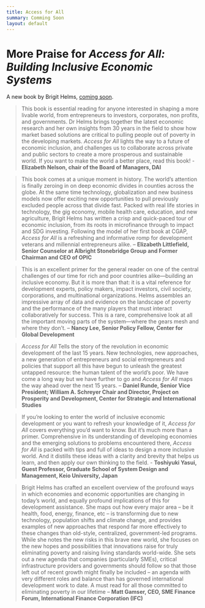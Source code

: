 ```yaml
---
title: Access for All
summary: Comming Soon
layout: default
---
```


# More Praise for _Access for All: Building Inclusive Economic Systems_

<aside> A new book by Brigit Helms, <a href="/access-for-all">coming soon</a>.</aside>

> This book is essential reading for anyone interested in shaping a more livable world, from entrepreneurs to investors, corporates, non profits, and governments.  Dr Helms brings together the latest economic research and her own insights from 30 years in the field to show how market based solutions are critical to pulling people out of poverty in the developing markets.  _Access for All_ lights the way to a future of economic inclusion, and challenges us to collaborate across private and public sectors to create a more prosperous and sustainable world. If you want to make the world a better place, read this book! - **Elizabeth Nelson, chair of the Board of Managers, DAI**

> This book comes at a unique moment in history. The world’s attention is finally zeroing in on deep economic divides in counties across the globe. At the same time technology, globalization and new business models now offer exciting new opportunities to pull previously excluded people across that divide fast. Packed with real life stories in technology, the gig economy, mobile health care, education, and new agriculture, Brigit Helms has written a crisp and quick-paced tour of economic inclusion, from its roots in microfinance through to impact and SDG investing. Following the model of her first book at CGAP, _Access for All_ is a refreshing and informative romp for development veterans and millennial entrepreneurs alike. – **Elizabeth Littlefield, Senior Counselor at Albright Stonebridge Group 
and Former Chairman and CEO of OPIC**

> This is an excellent primer for the general reader on one of the central challenges of our time for rich and poor countries alike—building an inclusive economy.  But it is more than that: it is a vital reference for development experts, policy makers, impact investors, civil society, corporations, and multinational organizations. Helms assembles an impressive array of data and evidence on the landscape of poverty and the performance of the many players that must interact collaboratively for success. This is a rare, comprehensive look at all the important moving parts of the system—where the gears mesh and where they don’t. – **Nancy Lee, Senior Policy Fellow,  Center for Global Development**

> _Access for All_ Tells the story of the revolution in economic development of the last 15 years.  New technologies, new approaches, a new generation of entrepreneurs and social entrepreneurs and policies that support all this have begun to unleash the greatest untapped resource: the human talent of the world’s poor.  We have come a long way but we have further to go and _Access for All_ maps the way ahead over the next 15 years. – **Daniel Runde, Senior Vice President; William A. Schreyer Chair and Director, Project on Prosperity and Development, Center for Strategic and International Studies**

> If you’re looking to enter the world of inclusive economic development or you want to refresh your knowledge of it, _Access for All_ covers everything you’d want to know. But it’s much more than a primer. Comprehensive in its understanding of developing economies and the emerging solutions to problems encountered there, _Access for All_ is packed with tips and full of ideas to design a more inclusive world. And it distills these ideas with a clarity and brevity that helps us learn, and then apply our own thinking to the field. - **Toshiyuki Yasui, Guest Professor, Graduate School of System Design and Management, Keio University, Japan**

> Brigit Helms has crafted an excellent overview of the profound ways in which economies and economic opportunities are changing in today’s world, and equally profound implications of this for development assistance.  She maps out how every major area – be it health, food, energy, finance, etc – is transforming due to new technology, population shifts and climate change, and provides examples of new approaches that respond far more effectively to these changes than old-style, centralized, government-led programs.  While she notes the new risks in this brave new world, she focuses on the new hopes and possibilities that innovations raise for truly eliminating poverty and raising living standards world-wide.  She sets out a new agenda that companies (particularly SMEs), critical infrastructure providers and governments should follow so that those left out of recent growth might finally be included – an agenda with very different roles and balance than has governed international development work to date.  A must read for all those committed to eliminating poverty in our lifetime – **Matt Gamser, CEO, SME Finance Forum, International Finance Corporation (IFC)**
